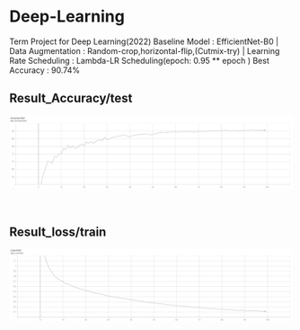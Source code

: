 # Deep-Learning
Term Project for Deep Learning(2022)
Baseline Model : EfficientNet-B0 | Data Augmentation : Random-crop,horizontal-flip,(Cutmix-try) | Learning Rate Scheduling : Lambda-LR Scheduling(epoch: 0.95 ** epoch )
Best Accuracy : 90.74%

## Result_Accuracy/test
![result_accuracy](./Result_accuracy_test.JPG)

<br>

## Result_loss/train
![result_accuracy](./Result_loss_train.JPG)